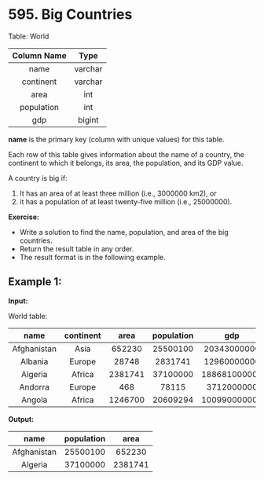 # 595. Big Countries
Table: World

| Column Name | Type    |
|:---:        |:---:    |
| name        | varchar |
| continent   | varchar |
| area        | int     |
| population  | int     |
| gdp         | bigint  |

**name** is the primary key (column with unique values) for this table.

Each row of this table gives information about the name of a country, the continent to which it belongs, its area, the population, and its GDP value.
 
A country is big if:

1. It has an area of at least three million (i.e., 3000000 km2), or 
2. it has a population of at least twenty-five million (i.e., 25000000).

**Exercise:**
- Write a solution to find the name, population, and area of the big countries.
- Return the result table in any order.
- The result format is in the following example. 

## Example 1:

**Input:** 

World table:

| name        | continent | area    | population | gdp          |
|:---:        |:---:      |:---:    |:---:       |:---:         |
| Afghanistan | Asia      | 652230  | 25500100   | 20343000000  |
| Albania     | Europe    | 28748   | 2831741    | 12960000000  |
| Algeria     | Africa    | 2381741 | 37100000   | 188681000000 |
| Andorra     | Europe    | 468     | 78115      | 3712000000   |
| Angola      | Africa    | 1246700 | 20609294   | 100990000000 |

**Output:** 

| name        | population | area    |
|:---:        |:---:       |:---:    |
| Afghanistan | 25500100   | 652230  |
| Algeria     | 37100000   | 2381741 |
